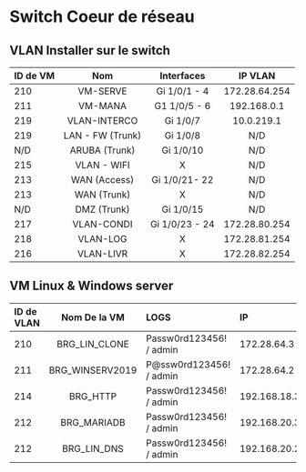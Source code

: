 # Switch Coeur de réseau 


## VLAN Installer sur le switch 

| ID de VM         | Nom             | Interfaces  | IP VLAN   |
| :--------------- |:---------------:| :----------:| :--------:|
| 210              |   VM-SERVE      |  Gi 1/0/1 - 4 | 172.28.64.254 |
| 211              |   VM-MANA       |  G1 1/0/5 - 6 | 192.168.0.1 |
| 219              |   VLAN-INTERCO  |  Gi 1/0/7     | 10.0.219.1 |
| 219              |   LAN - FW (Trunk) |  Gi 1/0/8     | N/D|
| N/D              |   ARUBA (Trunk) |  Gi 1/0/10     | N/D |
| 215              |   VLAN - WIFI   |  X             | N/D |
| 213              |   WAN (Access)  |  Gi 1/0/21- 22 | N/D |
| 213              |   WAN (Trunk)   |  X            | N/D |
| N/D              |   DMZ (Trunk)   |  Gi 1/0/15     | N/D|
| 217              |   VLAN-CONDI    |  Gi 1/0/23 - 24 | 172.28.80.254 |
| 218              |   VLAN-LOG      |  X              | 172.28.81.254 |
| 216              |   VLAN-LIVR     |  X              | 172.28.82.254 |



## VM Linux & Windows server

| ID de VLAN       | Nom De la VM     | LOGS                      | IP          |
| :--------------- |:---------------: | :------------------------ | :------------
| 210              |   BRG_LIN_CLONE  |  Passw0rd123456! / admin  | 172.28.64.3 |
| 211              |   BRG_WINSERV2019|  P@ssw0rd123456! / admin  | 172.28.64.2 |
| 214              |   BRG_HTTP       |  Passw0rd123456! / admin  | 192.168.18.3|
| 212              |   BRG_MARIADB    |  Passw0rd123456! / admin  | 192.168.20.3|
| 212              |   BRG_LIN_DNS    |  Passw0rd123456! / admin  | 192.168.20.2|



